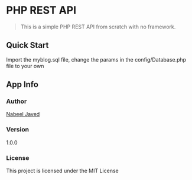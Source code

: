 # PHP REST API

> This is a simple PHP REST API from scratch with no framework.

## Quick Start

Import the myblog.sql file, change the params in the config/Database.php file to your own

## App Info

### Author

[Nabeel Javed](http://www.nabeelprofile.com)

### Version

1.0.0

### License

This project is licensed under the MIT License
